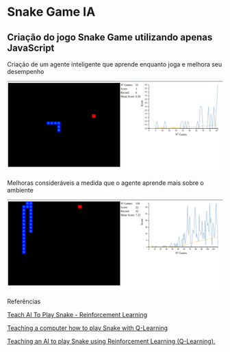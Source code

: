# Snake Game IA
## Criação do jogo Snake Game utilizando apenas JavaScript

Criação de um agente inteligente que aprende enquanto joga e melhora seu desempenho

![Após 54 Jogos](images/after-54-games.png)

Melhoras consideráveis a medida que o agente aprende mais sobre o ambiente

![Após 118 Jogos](images/after-118-games.png)

Referências

[Teach AI To Play Snake - Reinforcement Learning](https://www.youtube.com/playlist?list=PLqnslRFeH2UrDh7vUmJ60YrmWd64mTTKV)

[Teaching a computer how to play Snake with Q-Learning](https://towardsdatascience.com/teaching-a-computer-how-to-play-snake-with-q-learning-93d0a316ddc0)

[Teaching an AI to play Snake using Reinforcement Learning (Q-Learning).](https://medium.com/@italohdc/learnsnake-teaching-an-ai-to-play-snake-using-reinforcement-learning-q-learning-b63ac23dfdd1)